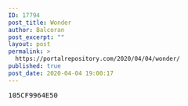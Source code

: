 ```yaml
---
ID: 17794
post_title: Wonder
author: Balcoran
post_excerpt: ""
layout: post
permalink: >
  https://portalrepository.com/2020/04/04/wonder/
published: true
post_date: 2020-04-04 19:00:17
---
```

<pre>105CF9964E50</pre>